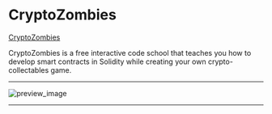 # CryptoZombies 

[CryptoZombies](https://cryptozombies.io/en/course)

CryptoZombies is a free interactive code school that teaches you how to develop smart contracts in Solidity while creating your own crypto-collectables game.

---
![preview_image](https://github.com/Lynk4/CryptoZombies/assets/44930131/701976f5-3de9-4df6-a5d0-0bdc39a2eb9d)

---
